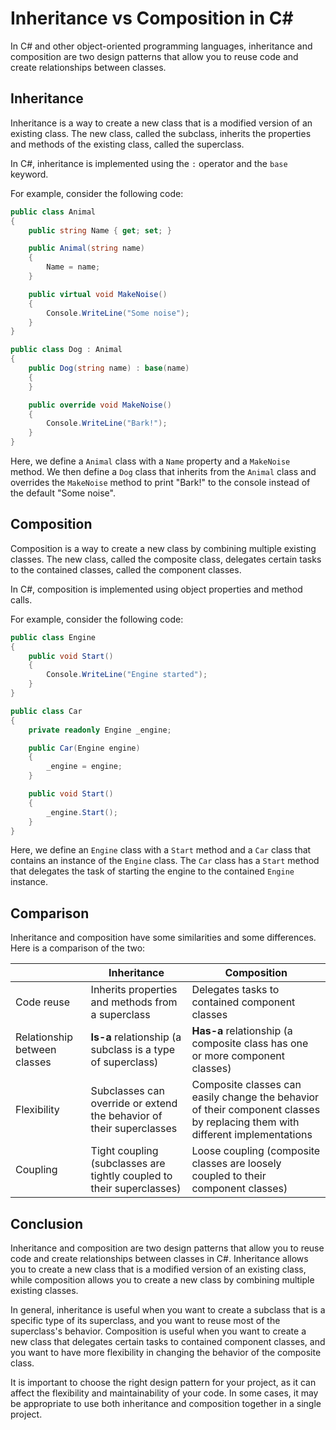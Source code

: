 # Inheritance vs Composition in C#

In C# and other object-oriented programming languages, inheritance and composition are two design patterns that allow you to reuse code and create relationships between classes.

## **Inheritance**

Inheritance is a way to create a new class that is a modified version of an existing class. The new class, called the subclass, inherits the properties and methods of the existing class, called the superclass.

In C#, inheritance is implemented using the `:` operator and the `base` keyword.

For example, consider the following code:

```csharp
public class Animal
{
    public string Name { get; set; }

    public Animal(string name)
    {
        Name = name;
    }

    public virtual void MakeNoise()
    {
        Console.WriteLine("Some noise");
    }
}

public class Dog : Animal
{
    public Dog(string name) : base(name)
    {
    }

    public override void MakeNoise()
    {
        Console.WriteLine("Bark!");
    }
}
```

Here, we define a `Animal` class with a `Name` property and a `MakeNoise` method. We then define a `Dog` class that inherits from the `Animal` class and overrides the `MakeNoise` method to print "Bark!" to the console instead of the default "Some noise".

## **Composition**

Composition is a way to create a new class by combining multiple existing classes. The new class, called the composite class, delegates certain tasks to the contained classes, called the component classes.

In C#, composition is implemented using object properties and method calls.

For example, consider the following code:

```csharp
public class Engine
{
    public void Start()
    {
        Console.WriteLine("Engine started");
    }
}

public class Car
{
    private readonly Engine _engine;

    public Car(Engine engine)
    {
        _engine = engine;
    }

    public void Start()
    {
        _engine.Start();
    }
}
```

Here, we define an `Engine` class with a `Start` method and a `Car` class that contains an instance of the `Engine` class. The `Car` class has a `Start` method that delegates the task of starting the engine to the contained `Engine` instance.

## **Comparison**

Inheritance and composition have some similarities and some differences. Here is a comparison of the two:

|  | **Inheritance** | **Composition** |
| --- | --- | --- |
| Code reuse | Inherits properties and methods from a superclass | Delegates tasks to contained component classes |
| Relationship between classes | **Is-a** relationship (a subclass is a type of superclass) | **Has-a** relationship (a composite class has one or more component classes) |
| Flexibility | Subclasses can override or extend the behavior of their superclasses | Composite classes can easily change the behavior of their component classes by replacing them with different implementations |
| Coupling | Tight coupling (subclasses are tightly coupled to their superclasses) | Loose coupling (composite classes are loosely coupled to their component classes) |

## **Conclusion**

Inheritance and composition are two design patterns that allow you to reuse code and create relationships between classes in C#. Inheritance allows you to create a new class that is a modified version of an existing class, while composition allows you to create a new class by combining multiple existing classes.

In general, inheritance is useful when you want to create a subclass that is a specific type of its superclass, and you want to reuse most of the superclass's behavior. Composition is useful when you want to create a new class that delegates certain tasks to contained component classes, and you want to have more flexibility in changing the behavior of the composite class.

It is important to choose the right design pattern for your project, as it can affect the flexibility and maintainability of your code. In some cases, it may be appropriate to use both inheritance and composition together in a single project.